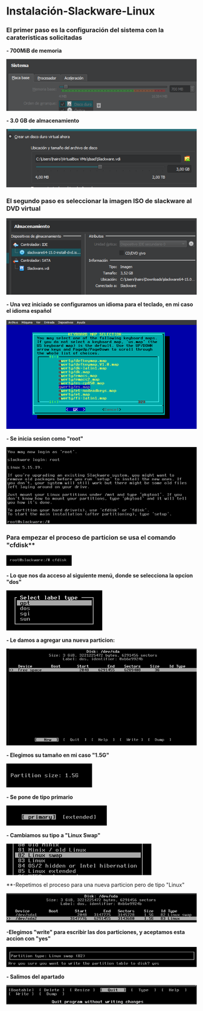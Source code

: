# Instalación-Slackware-Linux
### El primer paso es la configuración del sistema con la carateristicas solicitadas
**- 700MiB de memoria**

![Repositorio Github](Imagenes/Captura1.png)

**- 3.0 GB de almacenamiento**

![Repositorio Github](Imagenes/Captura2.png)

### El segundo paso es seleccionar la imagen ISO de slackware al DVD virtual

![Repositorio Github](Imagenes/Captura3.png)

**- Una vez iniciado se configuramos un idioma para el teclado, en mi caso el idioma español**

![Repositorio Github](Imagenes/Captura4.png)

**- Se inicia sesion como "root"**

![Repositorio Github](Imagenes/Captura5.png)

### Para empezar el proceso de particion se usa el comando "cfdisk**

![Repositorio Github](Imagenes/Captura6.png)

**- Lo que nos da acceso al siguiente menú, donde se selecciona la opcion "dos"**

![Repositorio Github](Imagenes/Captura7.png)

**- Le damos a agregar una nueva particion:**

![Repositorio Github](Imagenes/Captura8.png)

**- Elegimos su tamaño en mi caso "1.5G"**

![Repositorio Github](Imagenes/Captura9.png)

**- Se pone de tipo primario**

![Repositorio Github](Imagenes/Captura10.png)

**- Cambiamos su tipo a "Linux Swap"**

![Repositorio Github](Imagenes/Captura11.png)

**-Repetimos el proceso para una nueva particion pero de tipo "Linux"

![Repositorio Github](Imagenes/Captura12.png)

**-Elegimos "write" para escribir las dos particiones, y aceptamos esta accion con "yes"**

![Repositorio Github](Imagenes/Captura13.png)

**- Salimos del apartado**

![Repositorio Github](Imagenes/Captura14.png)

